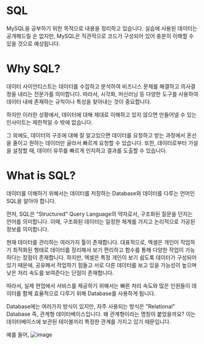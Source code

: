 # SQL
MySQL을 공부하기 위한 목적으로 내용을 정리하고 있습니다.
실습에 사용된 데이터는 공개해드릴 순 없지만, MySQL은 직관적으로 코드가 구성되어 있어 충분히 이해할 수 있을 것으로 예상됩니다.

# Why SQL?
데이터 사이언티스트는 데이터를 수집하고 분석하여 비즈니스 문제를 해결하고 의사결정을 내리는 전문가를 의미합니다.
따라서, 시각화, 머신러닝 등 다양한 도구를 사용하여 데이터 내에 존재하는 규칙이나 특성을 찾아내는 것이 중요합니다.

하지만 이러한 상황에서, 데이터에 대해 제대로 이해하고 있지 않으면 만들어낼 수 있는 인사이트는 제한적일 수 밖에 없습니다.

그 외에도, 데이터의 구조에 대해 잘 알고있으면 데이터를 요청하고 받는 과정에서 혼선을 줄이고 원하는 데이터만 골라서 빠르게 요청할 수 있습니다. 또한, 데이터로부터 가설을 설정할 때, 데이터 유무를 빠르게 인지하고 결과를 도출할 수 있습니다.

# What is SQL?
데이터를 이해하기 위해서는 데이터를 저장하는 Database와 데이터를 다루는 언어인 SQL을 알아야 합니다.

먼저, SQL은 "Structured" Query Language의 약자로서, 구조화된 질문을 던지는 언어를 의미합니다.
이때, 구조화된 데이터는 일정한 체계를 가지고 논리적으로 가공된 정보를 의미합니다.

현재 데이터를 관리하는 여러가지 툴이 존재합니다. 대표적으로, 엑셀은 개인이 작업하기 최적화된 형태로 데이터를 정리해서 보기 편리하고 함수를 통해 다양한 작업이 가능하다는 장점이 존재합니다. 하지만, 엑셀은 특정 개인이 보기 쉽도록 데이터가 구성되어 있기 때문에, 공유해서 작업하기 힘들고 서로 다른 데이터를 보고 있을 가능성이 높으며 낮은 처리 속도를 보여준다는 단점이 존재합니다.

따라서, 실제 현업에서 서비스를 제공하기 위해서는 빠른 처리 속도와 많은 인원들이 데이터를 함께 효율적으로 다루기 위해 Database를 사용하게 됩니다. 

Database에는 여러가지 방식이 있지만, 자주 사용되는 방식은 "Relational" Database 즉, 관계형 데이터베이스입니다. 
왜 관계형이라는 명칭이 붙었을까요?
이는 데이터베이스에 보관된 테이블끼리 특정한 관계를 가지고 있기 때문입니다.

예를 들어, 
![image](https://github.com/fkid009/SQL/assets/75736788/4c06774c-2ebf-42d9-86cd-0614ae641239)



